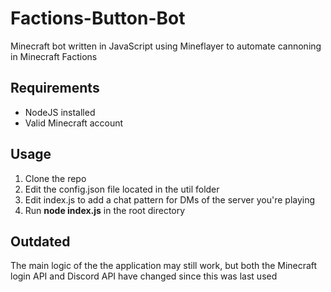 ﻿# Factions-Button-Bot
Minecraft bot written in JavaScript using Mineflayer to automate cannoning in Minecraft Factions

## Requirements
- NodeJS installed
- Valid Minecraft account

## Usage
1. Clone the repo
2. Edit the config.json file located in the util folder
3. Edit index.js to add a chat pattern for DMs of the server you're playing
4. Run **node index.js** in the root directory

## **Outdated**
The main logic of the the application may still work, but both the Minecraft login API and Discord API have changed since this was last used  
